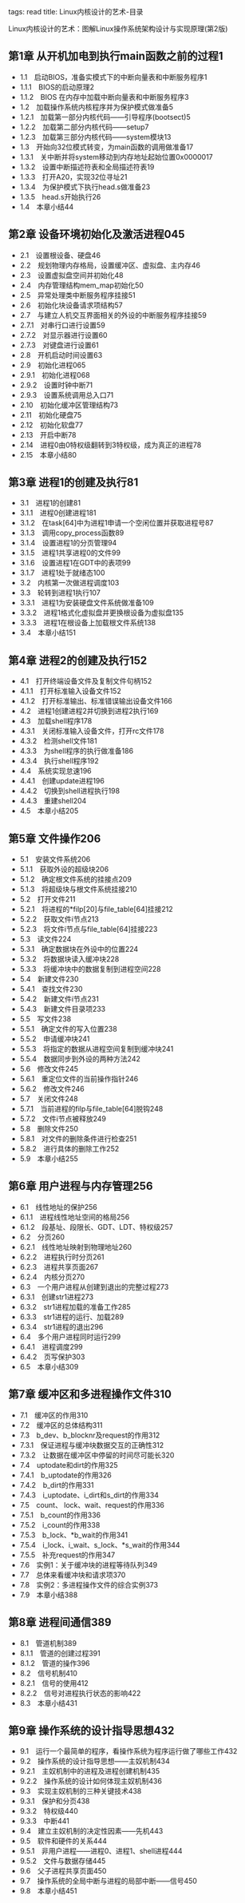 tags: read
title: Linux内核设计的艺术-目录

Linux内核设计的艺术：图解Linux操作系统架构设计与实现原理(第2版) 


## 第1章 从开机加电到执行main函数之前的过程1 

  + 1.1　启动BIOS，准备实模式下的中断向量表和中断服务程序1 
  + 1.1.1　BIOS的启动原理2 
  + 1.1.2　BIOS 在内存中加载中断向量表和中断服务程序3 
  + 1.2　加载操作系统内核程序并为保护模式做准备5 
  + 1.2.1　加载第一部分内核代码——引导程序(bootsect)5 
  + 1.2.2　加载第二部分内核代码——setup7 
  + 1.2.3　加载第三部分内核代码——system模块13 
  + 1.3　开始向32位模式转变，为main函数的调用做准备17 
  + 1.3.1　关中断并将system移动到内存地址起始位置0x0000017 
  + 1.3.2　设置中断描述符表和全局描述符表19 
  + 1.3.3　打开A20，实现32位寻址21 
  + 1.3.4　为保护模式下执行head.s做准备23 
  + 1.3.5　head.s开始执行26 
  + 1.4　本章小结44 

## 第2章 设备环境初始化及激活进程045 

  + 2.1　设置根设备、硬盘46 
  + 2.2　规划物理内存格局，设置缓冲区、虚拟盘、主内存46 
  + 2.3　设置虚拟盘空间并初始化48 
  + 2.4　内存管理结构mem_map初始化50 
  + 2.5　异常处理类中断服务程序挂接51 
  + 2.6　初始化块设备请求项结构57 
  + 2.7　与建立人机交互界面相关的外设的中断服务程序挂接59 
  + 2.7.1　对串行口进行设置59 
  + 2.7.2　对显示器进行设置60 
  + 2.7.3　对键盘进行设置61 
  + 2.8　开机启动时间设置63 
  + 2.9　初始化进程065 
  + 2.9.1　初始化进程068 
  + 2.9.2　设置时钟中断71 
  + 2.9.3　设置系统调用总入口71 
  + 2.10　初始化缓冲区管理结构73 
  + 2.11　初始化硬盘75 
  + 2.12　初始化软盘77 
  + 2.13　开启中断78 
  + 2.14　进程0由0特权级翻转到3特权级，成为真正的进程78 
  + 2.15　本章小结80 

## 第3章 进程1的创建及执行81 

  + 3.1　进程1的创建81 
  + 3.1.1　进程0创建进程181 
  + 3.1.2　在task[64]中为进程1申请一个空闲位置并获取进程号87 
  + 3.1.3　调用copy_process函数89 
  + 3.1.4　设置进程1的分页管理94 
  + 3.1.5　进程1共享进程0的文件99 
  + 3.1.6　设置进程1在GDT中的表项99 
  + 3.1.7　进程1处于就绪态100 
  + 3.2　内核第一次做进程调度103 
  + 3.3　轮转到进程1执行107 
  + 3.3.1　进程1为安装硬盘文件系统做准备109 
  + 3.3.2　进程1格式化虚拟盘并更换根设备为虚拟盘135 
  + 3.3.3　进程1在根设备上加载根文件系统138 
  + 3.4　本章小结151 

## 第4章 进程2的创建及执行152 

  + 4.1　打开终端设备文件及复制文件句柄152 
  + 4.1.1　打开标准输入设备文件152 
  + 4.1.2　打开标准输出、标准错误输出设备文件166 
  + 4.2　进程1创建进程2并切换到进程2执行169 
  + 4.3　加载shell程序178 
  + 4.3.1　关闭标准输入设备文件，打开rc文件178 
  + 4.3.2　检测shell文件181 
  + 4.3.3　为shell程序的执行做准备186 
  + 4.3.4　执行shell程序192 
  + 4.4　系统实现怠速196 
  + 4.4.1　创建update进程196 
  + 4.4.2　切换到shell进程执行198 
  + 4.4.3　重建shell204 
  + 4.5　本章小结205 

## 第5章 文件操作206 

  + 5.1　安装文件系统206 
  + 5.1.1　获取外设的超级块206 
  + 5.1.2　确定根文件系统的挂接点209 
  + 5.1.3　将超级块与根文件系统挂接210 
  + 5.2　打开文件211 
  + 5.2.1　将进程的*filp[20]与file_table[64]挂接212 
  + 5.2.2　获取文件i节点213 
  + 5.2.3　将文件i节点与file_table[64]挂接223 
  + 5.3　读文件224 
  + 5.3.1　确定数据块在外设中的位置224 
  + 5.3.2　将数据块读入缓冲块228 
  + 5.3.3　将缓冲块中的数据复制到进程空间228 
  + 5.4　新建文件230 
  + 5.4.1　查找文件230 
  + 5.4.2　新建文件i节点231 
  + 5.4.3　新建文件目录项233 
  + 5.5　写文件238 
  + 5.5.1　确定文件的写入位置238 
  + 5.5.2　申请缓冲块241 
  + 5.5.3　将指定的数据从进程空间复制到缓冲块241 
  + 5.5.4　数据同步到外设的两种方法242 
  + 5.6　修改文件245 
  + 5.6.1　重定位文件的当前操作指针246 
  + 5.6.2　修改文件246 
  + 5.7　关闭文件248 
  + 5.7.1　当前进程的filp与file_table[64]脱钩248 
  + 5.7.2　文件i节点被释放249 
  + 5.8　删除文件250 
  + 5.8.1　对文件的删除条件进行检查251 
  + 5.8.2　进行具体的删除工作252 
  + 5.9　本章小结255 

## 第6章 用户进程与内存管理256 

  + 6.1　线性地址的保护256 
  + 6.1.1　进程线性地址空间的格局256 
  + 6.1.2　段基址、段限长、GDT、LDT、特权级257 
  + 6.2　分页260 
  + 6.2.1　线性地址映射到物理地址260 
  + 6.2.2　进程执行时分页261 
  + 6.2.3　进程共享页面267 
  + 6.2.4　内核分页270 
  + 6.3　一个用户进程从创建到退出的完整过程273 
  + 6.3.1　创建str1进程273 
  + 6.3.2　str1进程加载的准备工作285 
  + 6.3.3　str1进程的运行、加载289 
  + 6.3.4　str1进程的退出296 
  + 6.4　多个用户进程同时运行299 
  + 6.4.1　进程调度299 
  + 6.4.2　页写保护303 
  + 6.5　本章小结309 

## 第7章 缓冲区和多进程操作文件310 

  + 7.1　缓冲区的作用310 
  + 7.2　缓冲区的总体结构311 
  + 7.3　b_dev、b_blocknr及request的作用312 
  + 7.3.1　保证进程与缓冲块数据交互的正确性312 
  + 7.3.2　让数据在缓冲区中停留的时间尽可能长320 
  + 7.4　uptodate和dirt的作用325 
  + 7.4.1　b_uptodate的作用326 
  + 7.4.2　b_dirt的作用331 
  + 7.4.3　i_uptodate、i_dirt和s_dirt的作用334 
  + 7.5　count、 lock、wait、request的作用336 
  + 7.5.1　b_count的作用336 
  + 7.5.2　i_count的作用338 
  + 7.5.3　b_lock、*b_wait的作用341 
  + 7.5.4　i_lock、i_wait、s_lock、*s_wait的作用344 
  + 7.5.5　补充request的作用347 
  + 7.6　实例1：关于缓冲块的进程等待队列349 
  + 7.7　总体来看缓冲块和请求项370 
  + 7.8　实例2：多进程操作文件的综合实例373 
  + 7.9　本章小结388 

## 第8章 进程间通信389 

  + 8.1　管道机制389 
  + 8.1.1　管道的创建过程391 
  + 8.1.2　管道的操作396 
  + 8.2　信号机制410 
  + 8.2.1　信号的使用412 
  + 8.2.2　信号对进程执行状态的影响422 
  + 8.3　本章小结431 

## 第9章 操作系统的设计指导思想432 

  + 9.1　运行一个最简单的程序，看操作系统为程序运行做了哪些工作432 
  + 9.2　操作系统的设计指导思想——主奴机制434 
  + 9.2.1　主奴机制中的进程及进程创建机制435 
  + 9.2.2　操作系统的设计如何体现主奴机制436 
  + 9.3　实现主奴机制的三种关键技术438 
  + 9.3.1　保护和分页438 
  + 9.3.2　特权级440 
  + 9.3.3　中断441 
  + 9.4　建立主奴机制的决定性因素——先机443 
  + 9.5　软件和硬件的关系444 
  + 9.5.1　非用户进程——进程0、进程1、shell进程444 
  + 9.5.2　文件与数据存储445 
  + 9.6　父子进程共享页面450 
  + 9.7　操作系统的全局中断与进程的局部中断——信号450 
  + 9.8　本章小结451 